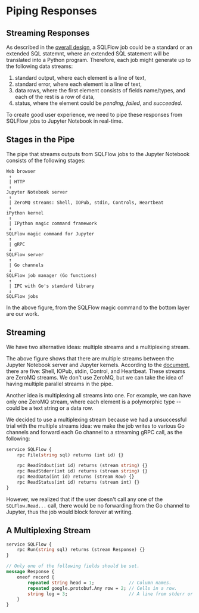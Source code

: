 # Piping Responses


## Streaming Responses

As described in the [overall design](doc/design.md), a SQLFlow job could be a standard or an extended SQL statemnt, where an extended SQL statement will be translated into a Python program.  Therefore, each job might generate up to the following data streams:

1. standard output, where each element is a line of text,
1. standard error, where each element is a line of text,
1. data rows, where the first element consists of fields name/types, and each of the rest is a row of data,
1. status, where the element could be *pending*, *failed*, and *succeeded*.

To create good user experience, we need to pipe these responses from SQLFlow jobs to Jupyter Notebook in real-time.


## Stages in the Pipe

The pipe that streams outputs from SQLFlow jobs to the Jupyter Notebook consists of the following stages:

```
Web browser 
 ↑
 | HTTP
 ↓
Jupyter Notebook server
 ↑
 | ZeroMQ streams: Shell, IOPub, stdin, Controls, Heartbeat
 ↓
iPython kernel
 ↑
 | IPython magic command framework
 ↓
SQLFlow magic command for Jupyter
 ↑
 | gRPC
 ↓
SQLFlow server
 ↑
 | Go channels
 ↓
SQLFlow job manager (Go functions)
 ↑
 | IPC with Go's standard library
 ↓ 
SQLFlow jobs
```

In the above figure, from the SQLFlow magic command to the bottom layer are our work.


##  Streaming

We have two alternative ideas: multiple streams and a multiplexing stream.

The above figure shows that there are multiple streams between the Jupyter Notebook server and Jupyter kernels.  According to the [document](https://jupyter-client.readthedocs.io/en/stable/messaging.html), there are five: Shell, IOPub, stdin, Control, and Heartbeat.  These streams are ZeroMQ streams.  We don't use ZeroMQ, but we can take the idea of having multiple parallel streams in the pipe.

Another idea is multiplexing all streams into one.  For example, we can have only one ZeroMQ stream, where each element is a polymorphic type -- could be a text string or a data row.

We decided to use a multiplexing stream because we had a unsuccessful trial with the multiple streams idea: we make the job writes to various Go channels and forward each Go channel to a streaming gRPC call, as the following:

```protobuf
service SQLFlow {
    rpc File(string sql) returns (int id) {}

    rpc ReadStdout(int id) returns (stream string) {}
	rpc ReadStderr(int id) returns (stream string) {}
	rpc ReadData(int id) returns (stream Row) {}
    rpc ReadStatus(int id) returns (stream int) {}
}
```

However, we realized that if the user doesn't call any one of the `SQLFlow.Read...` call, there would be no forwarding from the Go channel to Jupyter, thus the job would block forever at writing.


## A Multiplexing Stream

```protobuf
service SQLFlow {
    rpc Run(string sql) returns (stream Response) {}
}

// Only one of the following fields should be set.
message Response {
    oneof record {
        repeated string head = 1;             // Column names.
        repeated google.protobuf.Any row = 2; // Cells in a row.
        string log = 3;			              // A line from stderr or stdout.
	}
}
```
